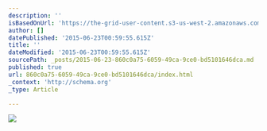 ```yaml
---
description: ''
isBasedOnUrl: 'https://the-grid-user-content.s3-us-west-2.amazonaws.com/0f1eccbe-3abf-4c46-a242-765b258347e2.jpg'
author: []
datePublished: '2015-06-23T00:59:55.615Z'
title: ''
dateModified: '2015-06-23T00:59:55.615Z'
sourcePath: _posts/2015-06-23-860c0a75-6059-49ca-9ce0-bd5101646dca.md
published: true
url: 860c0a75-6059-49ca-9ce0-bd5101646dca/index.html
_context: 'http://schema.org'
_type: Article

---
```

![](https://the-grid-user-content.s3-us-west-2.amazonaws.com/0f1eccbe-3abf-4c46-a242-765b258347e2.jpg)